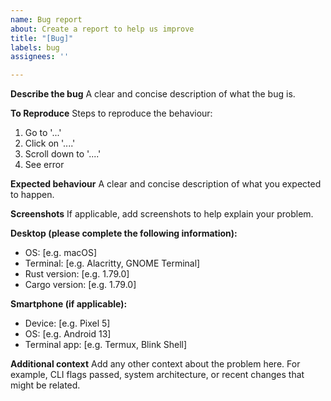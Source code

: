 ```yaml
---
name: Bug report
about: Create a report to help us improve
title: "[Bug]"
labels: bug
assignees: ''

---
```


**Describe the bug**
A clear and concise description of what the bug is.

**To Reproduce**
Steps to reproduce the behaviour:

1. Go to '...'
2. Click on '....'
3. Scroll down to '....'
4. See error

**Expected behaviour**
A clear and concise description of what you expected to happen.

**Screenshots**
If applicable, add screenshots to help explain your problem.

**Desktop (please complete the following information):**

* OS: \[e.g. macOS]
* Terminal: \[e.g. Alacritty, GNOME Terminal]
* Rust version: \[e.g. 1.79.0]
* Cargo version: \[e.g. 1.79.0]

**Smartphone (if applicable):**

* Device: \[e.g. Pixel 5]
* OS: \[e.g. Android 13]
* Terminal app: \[e.g. Termux, Blink Shell]

**Additional context**
Add any other context about the problem here. For example, CLI flags passed, system architecture, or recent changes that might be related.
